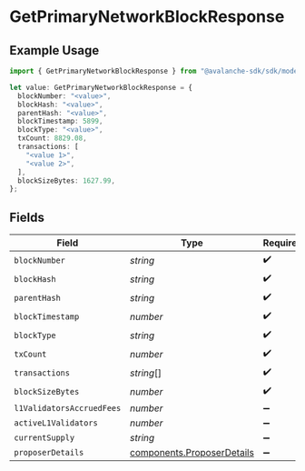 # GetPrimaryNetworkBlockResponse

## Example Usage

```typescript
import { GetPrimaryNetworkBlockResponse } from "@avalanche-sdk/sdk/models/components";

let value: GetPrimaryNetworkBlockResponse = {
  blockNumber: "<value>",
  blockHash: "<value>",
  parentHash: "<value>",
  blockTimestamp: 5899,
  blockType: "<value>",
  txCount: 8829.08,
  transactions: [
    "<value 1>",
    "<value 2>",
  ],
  blockSizeBytes: 1627.99,
};
```

## Fields

| Field                                                                    | Type                                                                     | Required                                                                 | Description                                                              |
| ------------------------------------------------------------------------ | ------------------------------------------------------------------------ | ------------------------------------------------------------------------ | ------------------------------------------------------------------------ |
| `blockNumber`                                                            | *string*                                                                 | :heavy_check_mark:                                                       | N/A                                                                      |
| `blockHash`                                                              | *string*                                                                 | :heavy_check_mark:                                                       | N/A                                                                      |
| `parentHash`                                                             | *string*                                                                 | :heavy_check_mark:                                                       | N/A                                                                      |
| `blockTimestamp`                                                         | *number*                                                                 | :heavy_check_mark:                                                       | N/A                                                                      |
| `blockType`                                                              | *string*                                                                 | :heavy_check_mark:                                                       | N/A                                                                      |
| `txCount`                                                                | *number*                                                                 | :heavy_check_mark:                                                       | N/A                                                                      |
| `transactions`                                                           | *string*[]                                                               | :heavy_check_mark:                                                       | N/A                                                                      |
| `blockSizeBytes`                                                         | *number*                                                                 | :heavy_check_mark:                                                       | N/A                                                                      |
| `l1ValidatorsAccruedFees`                                                | *number*                                                                 | :heavy_minus_sign:                                                       | N/A                                                                      |
| `activeL1Validators`                                                     | *number*                                                                 | :heavy_minus_sign:                                                       | N/A                                                                      |
| `currentSupply`                                                          | *string*                                                                 | :heavy_minus_sign:                                                       | N/A                                                                      |
| `proposerDetails`                                                        | [components.ProposerDetails](../../models/components/proposerdetails.md) | :heavy_minus_sign:                                                       | N/A                                                                      |